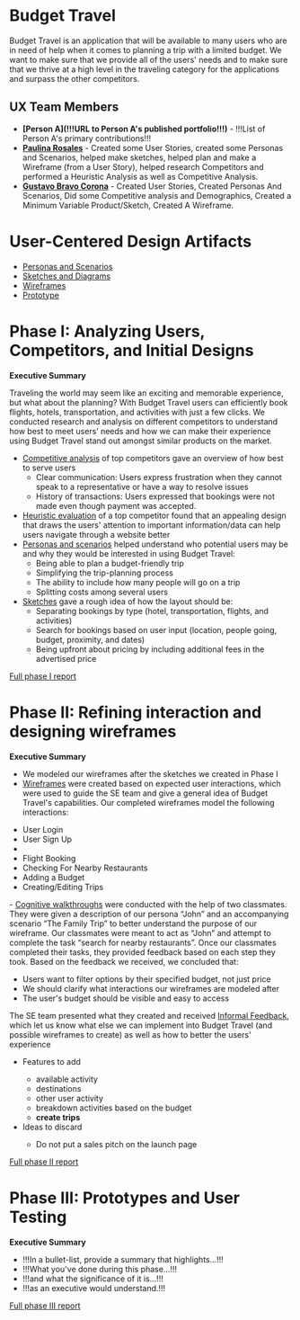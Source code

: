 # Budget Travel

Budget Travel is an application that will be available to many users who are in need of help when it comes to planning a trip with a limited budget. We want to make sure that we provide all of the users' needs and to make sure that we thrive at a high level in the traveling category for the applications and surpass the other competitors.

## UX Team Members

* **[Person A](!!!URL to Person A's published portfolio!!!)** - !!!List of Person A's primary contributions!!!
* **[Paulina Rosales](https://usabilityengineering.github.io/ux-portfolio-rosalep/)** - Created some User Stories, created some Personas and Scenarios, helped make sketches, helped plan and make a Wireframe (from a User Story), helped research Competitors and performed a Heuristic Analysis as well as Competitive Analysis. 
* **[Gustavo Bravo Corona](https://github.com/UsabilityEngineering/ux-portfolio-gabravocorona)** - Created User Stories, Created Personas And Scenarios, Did some Competitive analysis and Demographics, Created a Minimum Variable Product/Sketch, Created A Wireframe.

# User-Centered Design Artifacts
 
<!--!!!For the following, add a PDF of your artifact to the repository and replace the # with the file name!!! -->

* [Personas and Scenarios](personas/)
* [Sketches and Diagrams](sketches/)
* [Wireframes](wireframes/)
* [Prototype](#)

# Phase I: Analyzing Users, Competitors, and Initial Designs

**Executive Summary**

Traveling the world may seem like an exciting and memorable experience, but what about the planning? With Budget Travel users can efficiently book flights, hotels, transportation, and activities with just a few clicks. We conducted research and analysis on different competitors to understand how best to meet users’ needs and how we can make their experience using Budget Travel stand out amongst similar products on the market. 
 - <u>Competitive analysis</u> of top competitors gave an overview of how best to serve users
      - Clear communication: Users express frustration when they cannot speak to a representative or have a way to resolve issues
      - History of transactions: Users expressed that bookings were not made even though payment was accepted. 
 - <u>Heuristic evaluation</u> of a top competitor found that an appealing design that draws the users' attention to important information/data can help users navigate through a website better
 - <u>Personas and scenarios</u> helped understand who potential users may be and why they would be interested in using Budget Travel:
      - Being able to plan a budget-friendly trip
      - Simplifying the trip-planning process
      - The ability to include how many people will go on a trip
      - Splitting costs among several users
- <u>Sketches</u> gave a rough idea of how the layout should be:
  <ul>
    <li>Separating bookings by type (hotel, transportation, flights, and activities)</li>
    <li>Search for bookings based on user input (location, people going, budget, proximity, and dates)</li>
    <li>Being upfront about pricing by including additional fees in the advertised price</li>
  </ul>
[Full phase I report](phaseI/)

# Phase II: Refining interaction and designing wireframes

**Executive Summary**

- We modeled our wireframes after the sketches we created in Phase I 
- <u>Wireframes</u> were created based on expected user interactions, which were used to guide the SE team and give a general idea of Budget Travel's capabilities. Our completed wireframes model the following interactions:
<ul>
    <li>User Login</li>
    <li>User Sign Up<li>
    <li>Flight Booking</li>
    <li>Checking For Nearby Restaurants</li>
    <li>Adding a Budget</li>
    <li>Creating/Editing Trips</li>
</ul>
- <u>Cognitive walkthroughs</u> were conducted with the help of two classmates. They were given a description of our persona “John” and an accompanying scenario “The Family Trip” to better understand the purpose of our wireframe. Our classmates were meant to act as “John” and attempt to complete the task “search for nearby restaurants”. Once our classmates completed their tasks, they provided feedback based on each step they took. Based on the feedback we received, we concluded that:
<ul>
 <li> Users want to filter options by their specified budget, not just price</li>
 <li>We should clarify what interactions our wireframes are modeled after</li>
 <li>The user's budget should be visible and easy to access</li>
</ul>
The SE team presented what they created and received <u>Informal Feedback</u>, which let us know what else we can implement into Budget Travel (and possible wireframes to create) as well as how to better the users' experience
<ul>
 <li>Features to add</li>
 <ul>
  <li>available activity</li>
  <li>destinations</li>
  <li>other user activity</li>
  <li>breakdown activities based on the budget</li>
  <li><strong>create trips</strong></li>
 </ul>
 <li>Ideas to discard</li>
 <ul>
  <li> Do not put a sales pitch on the launch page</li>
 </ul>
</ul>
   

[Full phase II report](phaseII/)

# Phase III: Prototypes and User Testing

**Executive Summary**

* !!!In a bullet-list, provide a summary that highlights...!!!
* !!!What you've done during this phase...!!!
* !!!and what the significance of it is...!!!
* !!!as an executive would understand.!!!

[Full phase III report](phaseIII/)
